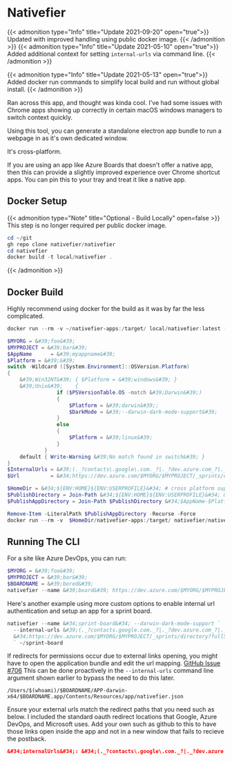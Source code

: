# Nativefier

{{&lt; admonition type=&#34;Info&#34; title=&#34;Update 2021-09-20&#34; open=&#34;true&#34;&gt;}}
Updated with improved handling using public docker image.
{{&lt; /admonition &gt;}}
{{&lt; admonition type=&#34;Info&#34; title=&#34;Update 2021-05-10&#34; open=&#34;true&#34;&gt;}}
Added additional context for setting `internal-urls` via command line.
{{&lt; /admonition &gt;}}

{{&lt; admonition type=&#34;Info&#34; title=&#34;Update 2021-05-13&#34; open=&#34;true&#34;&gt;}}
Added docker run commands to simplify local build and run without global install.
{{&lt; /admonition &gt;}}

Ran across this app, and thought was kinda cool.
I&#39;ve had some issues with Chrome apps showing up correctly in certain macOS windows managers to switch context quickly.

Using this tool, you can generate a standalone electron app bundle to run a webpage in as it&#39;s own dedicated window.

It&#39;s cross-platform.

If you are using an app like Azure Boards that doesn&#39;t offer a native app, then this can provide a slightly improved experience over Chrome shortcut apps.
You can pin this to your tray and treat it like a native app.

## Docker Setup

{{&lt; admonition type=&#34;Note&#34; title=&#34;Optional - Build Locally&#34; open=false &gt;}}
This step is no longer required per public docker image.

```powershell
cd ~/git
gh repo clone nativefier/nativefier
cd nativefier
docker build -t local/nativefier .
```

{{&lt; /admonition &gt;}}

## Docker Build

Highly recommend using docker for the build as it was by far the less complicated.

```powershell
docker run --rm -v ~/nativefier-apps:/target/ local/nativefier:latest --help

$MYORG = &#39;foo&#39;
$MYPROJECT = &#39;bar&#39;
$AppName      = &#39;myappname&#39;
$Platform = &#39;&#39;
switch -Wildcard ([System.Environment]::OSVersion.Platform)
{
    &#39;Win32NT&#39; { $Platform = &#39;windows&#39; }
    &#39;Unix&#39;    {
                if ($PSVersionTable.OS -match &#39;Darwin&#39;)
                {
                    $Platform = &#39;darwin&#39;;
                    $DarkMode = &#39;--darwin-dark-mode-support&#39;
                }
                else
                {
                    $Platform = &#39;linux&#39;
                }
            }
    default { Write-Warning &#39;No match found in switch&#39; }
}
$InternalUrls = &#39;(._?contacts\.google\.com._?|._?dev.azure.com_?|._?microsoft.com_?|._?login.microsoftonline.com_?|._?azure.com_?|._?vssps.visualstudio.com._?)&#39;
$Url          = &#34;https://dev.azure.com/$MYORG/$MYPROJECT/_sprints/directory?fullScreen=true/&#34;

$HomeDir = &#34;${ENV:HOME}${ENV:USERPROFILE}&#34; # cross platform support
$PublishDirectory = Join-Path &#34;${ENV:HOME}${ENV:USERPROFILE}&#34; &#39;nativefier-apps&#39;
$PublishAppDirectory = Join-Path $PublishDirectory &#34;$AppName-$Platform-x64&#34;

Remove-Item -LiteralPath $PublishAppDirectory -Recurse -Force
docker run --rm -v  $HomeDir/nativefier-apps:/target/ nativefier/nativefier:latest --name $AppName --platform $Platform $DarkMode --internal-urls $InternalUrls $Url /target/
```

## Running The CLI

For a site like Azure DevOps, you can run:

```powershell
$MYORG = &#39;foo&#39;
$MYPROJECT = &#39;bar&#39;
$BOARDNAME = &#39;bored&#39;
nativefier --name &#39;board&#39; https://dev.azure.com/$MYORG/$MYPROJECT/_boards/board/t/$BOARDNAME/Backlog%20items/?fullScreen=true ~/$BOARDNAME
```

Here&#39;s another example using more custom options to enable internal url authentication and setup an app for a sprint board.

```powershell
nativefier --name &#34;sprint-board&#34; --darwin-dark-mode-support `
  --internal-urls &#39;(._?contacts.google.com._?|._?dev.azure.com_?|._?microsoft.com_?|._?login.microsoftonline.com_?|._?azure.com_?|._?vssps.visualstudio.com._?)&#39; `
  &#34;https://dev.azure.com/$MYORG/$MYPROJECT/_sprints/directory?fullScreen=true&#34;
  ` ~/sprint-board
```

If redirects for permissions occur due to external links opening, you might have to open the application bundle and edit the url mapping. [GitHub Issue #706](https://github.com/jiahaog/nativefier/issues/706)
This can be done proactively in the `--internal-urls` command line argument shown earlier to bypass the need to do this later.

```text
/Users/$(whoami)/$BOARDNAME/APP-darwin-x64/$BOARDNAME.app/Contents/Resources/app/nativefier.json
```

Ensure your external urls match the redirect paths that you need such as below.
I included the standard oauth redirect locations that Google, Azure DevOps, and Microsoft uses.
Add your own such as github to this to have those links open inside the app and not in a new window that fails to recieve the postback.

```json
&#34;internalUrls&#34;: &#34;(._?contacts\.google\.com._?|._?dev.azure.com_?|._?microsoft.com_?|._?login.microsoftonline.com_?|._?azure.com_?|._?vssps.visualstudio.com._?)&#34;,
```

